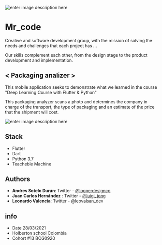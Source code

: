 ![enter image description here](https://i.imgur.com/6uznI0P.png)
# Mr_code

 Creative and software development group, with the mission of solving the needs and challenges that each project has ...

Our skills complement each other, from the design stage to the product development and implementation.

## < Packaging analizer >

This mobile application seeks to demonstrate what we learned in the course "Deep Learning Course with Flutter & Python"

This packaging analyzer scans a photo and determines the company in charge of the transport, the type of packaging and an estimate of the price that the shipment will cost.

![enter image description here](https://i.imgur.com/3PGndHJ.png)

## Stack
- Flutter
- Dart
- Python 3.7
- Teacheble Machine


## Authors
 
 - **Andres Sotelo Durán**: Twitter - [@looperdesignco](https://twitter.com/looperdesignco)
 - **Juan Carlos Hernández** : Twitter - [@luigi_jong](https://twitter.com/luigi_jong)
 - **Leonardo Valencia**: Twitter - [@leovalsan_dev](https://twitter.com/leovalsan_dev)
 
##  info

 - Date 28/03/2021
 - Holberton school Colombia 
 - Cohort #13 BOG0920

